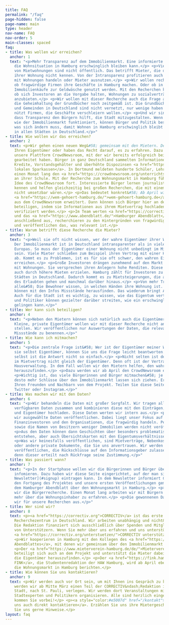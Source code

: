 ```yaml
---
title: FAQ
permalink: "/faq"
page-hidden: false
page-name: main
type: header
nav-name: FAQ
nav-order: 5
main-classes: spaced
faq:
- title: Was wollen wir erreichen?
  anchor: 1
  text: "<p>Mehr Transparenz auf dem Immobilienmarkt. Eine informierte Debatte, wie
    die Wohnsituation in Hamburg erschwinglich bleiben kann.</p> <p>Viele Eigentümer
    von Mietwohnungen sind nicht öffentlich. Das betrifft Mieter, die den wahren Eigentümer
    ihrer Wohnung nicht kennen. Von der Intransparenz profitieren auch Firmen, die
    mit Wohnungen handeln oder Mieter ausnutzen.</p> <p>Wir wollen recherchieren,
    ob fragwürdige Firmen ihre Geschäfte in Hamburg machen. Oder ob in Einzelfällen
    Immobilienkäufe zur Geldwäsche genutzt werden. Mit den Recherchen können wir prüfen,
    ob sich Investoren an die Vorgabe halten, Wohnungen zu sozialverträglichen Preisen
    anzubieten.</p> <p>Wir wollen mit dieser Recherche auch die Frage aufwerfen, ob
    die Geheimhaltung der Grundbücher noch zeitgemäß ist. Die Grundbücher der Städte
    und Gemeinden in Deutschland sind nicht vernetzt, nur wenige haben Zugang. Das
    nützt Firmen, die Geschäfte verschleiern wollen.</p> <p>Und wir sind überzeugt,
    dass Transparenz den Bürgern hilft, die Stadt mitzugestalten. Wenn wir wissen,
    wie der Immobilienmarkt funktioniert, können Bürger und Politik besser diskutieren,
    was sich ändern muss, damit Wohnen in Hamburg erschwinglich bleibt und letztlich
    in allen Städten in Deutschland.</p>"
- title: Wie wollen wir das erreichen?
  anchor: 2
  text: <p>Wir gehen einen neuen Weg&#58; gemeinsam mit den Mietern. Denn Sie kennen
    Ihren Eigentümer oder haben das Recht darauf, es zu erfahren. Dazu nutzen wir
    unsere Plattform CrowdNewsroom, mit der wir bereits erfolgreich bei zwei Recherchen
    gearbeitet haben. Bürger in ganz Deutschland sammelten Informationen über faule
    Kredite, Vorstandsgehälter und überhöhte Dispozinsen <a href="https://correctiv.org/recherchen/sparkassen/">ihrer
    lokalen Sparkassen</a>. In Dortmund meldeten hunderte Schüler, Lehrer und Eltern
    einen Monat lang den <a href="https://crowdnewsroom.org/unterrichtsausfall-der-check/">Unterrichtsausfall</a>
    an ihrer Schule. Mit der Recherche zum Wohnungsmarkt in Hamburg führen wir die
    Idee des CrowdNewsroom fort. Interessierte Bürger lernen journalistische Methoden
    kennen und helfen gleichzeitig bei großen Recherchen, die mit einem kleinen Team
    nicht umsetzbar wären.</p> <p>Das bedeutet konkret&#58; Ab April wird die Seite
    <a href="https://wem-gehoert-hamburg.de/">wem-gehoert-hamburg.de</a> um neue Funktionen
    aus dem CrowdNewsroom erweitert. Dann können sich Bürger hier an der Recherche
    beteiligen, indem sie Informationen aus ihrem Mietvertrag hochladen, die dann
    verifiziert werden.</p> <p>Im Team werten <a href="https://correctiv.org">CORRECTIV</a>
    und das <a href="https://www.abendblatt.de/">Hamburger Abendblatt</a> die Daten
    anschließend aus, recherchieren zu den Hintergründen von fragwürdigen Eigentümern
    und veröffentlichen das, was relevant ist.</p>
- title: Warum betrifft diese Recherche die Mieter?
  anchor: 3
  text: "<p>Weil sie oft nicht wissen, wer der wahre Eigentümer ihrer Wohnung ist.
    Der Immobilienmarkt ist in Deutschland intransparenter als in vielen anderen Ländern
    Europas. So muss der Eigentümer einer Wohnung nicht unbedingt im Mietvertrag aufgeführt
    sein. Viele Mieter schließen zum Beispiel ihren Vertrag mit einer Hausverwaltung
    ab. Kommt es zu Problemen, ist es für sie oft schwer, den wahren Eigentümer zu
    erreichen.</p> <p>Große Investoren drängen zunehmend auf den Markt und handeln
    mit Wohnungen. Sie versprechen ihren Anlegern hohe Renditen. Diese müssen sie
    auch durch höhere Mieten erzielen. Hamburg zählt für Investoren zu den lukrativsten
    Städten in Deutschland. Dadurch kommt es zu Mietsteigerungen, die an die Grenze
    des Erlaubten gehen und manchmal darüber hinaus.</p> <p>Von mehr Transparenz profitieren
    alle&#58; Die Bewohner wissen, in welchen Händen ihre Wohnung ist. Journalisten
    können mit den Infos Missstände herausfinden. Das wiederum bringt Aufklärung.
    Auch für die Stadt ist es wichtig, zu wissen, wie das Eigentum verteilt ist. Bürger
    und Politiker können gezielter darüber streiten, wie ein erschwinglicher Wohnungsmarkt
    gelingen kann.</p>"
- title: Wer kann sich beteiligen?
  anchor: 4
  text: "<p>Neben den Mietern können sich natürlich auch die Eigentümer beteiligen.
    Kleine, private Eigentümer wollen wir mit dieser Recherche nicht an den Pranger
    stellen. Wir veröffentlichen nur Auswertungen der Daten, die relevant sind, um
    Missstände zu benennen.</p>"
- title: Wie kann ich mitmachen?
  anchor: 5
  text: "<p>Die zentrale Frage ist&#58; Wer ist der Eigentümer meiner Wohnung? Sind
    sie selbst Eigentümer, können Sie uns die Frage leicht beantworten. Für die Mieter
    selbst ist die Antwort nicht so einfach.</p> <p>Nicht selten ist der Vermieter
    im Mietvertrag nicht gleich der Eigentümer. Denn oft ist der Vertragspartner eine
    Hausverwaltung. In dem Fall wollen wir den Mietern helfen, den wahren Eigentümer
    herauszufinden.</p> <p>Dazu werden wir ab April den CrowdNewsroom einsetzen.</p>
    <p>Wichtig ist, das viele Bürgerinnen und Bürger mitmachen&#58; je mehr sich beteiligen,
    desto mehr Schlüsse über den Immobilienmarkt lassen sich ziehen. Erzählen Sie
    Ihren Freunden und Nachbarn von dem Projekt. Teilen Sie diese Seite auf Facebook,
    Twitter oder Instagram.</p>"
- title: Was machen wir mit den Daten?
  anchor: 6
  text: "<p>Wir behandeln die Daten mit großer Sorgfalt. Wir tragen alle öffentlich
    verfügbaren Daten zusammen und kombinieren diese mit den Einträgen, die Mieter
    und Eigentümer hochladen. Diese Daten werten wir intern aus.</p> <p>Später werden
    wir ausgewählte Daten veröffentlichen. Dabei liegt unser Fokus auf den großen
    Finanzinvestoren und den Organisationen, die fragwürdig handeln. Persönliche Daten
    sowie die Namen von Besitzern weniger Immobilien werden nicht veröffentlicht.</p>
    <p>Aus den Daten können dann Geschichten über besonders problematische Investoren
    entstehen, aber auch Übersichtskarten mit den Eigentumsverhältnissen eines Stadtteils.</p>
    <p>Was wir keinesfalls veröffentlichen, sind Mietverträge, Nebenkostenabrechnungen
    oder andere private Dokumente, die Sie uns anvertrauen. Wir werden keine Informationen
    veröffentlichen, die Rückschlüsse auf den Informationsgeber zulassen – es sei
    denn dieser erteilt nach Rückfrage seine Zustimmung.</p>"
- title: Was passiert wann?
  anchor: 7
  text: "<p>In der Startphase wollen wir die Bürgerinnen und Bürger über das Projekt
    infomieren. Dazu haben wir diese Seite eingerichtet, auf der man sich [in den
    Newsletter](#signup) eintragen kann. In dem Newsletter informiert CORRECTIV über
    den Fortgang des Projektes und unsere ersten Veröffentlichungen gemeinsam mit
    dem Hamburger Abendblatt über den Wohnungsmarkt in Hamburg.</p> <p>Ab April beginnen
    wir die Bürgerrecherche. Einen Monat lang arbeiten wir mit Bürgern zusammen, um
    mehr über die Wohnungsinhaber zu erfahren.</p> <p>Die gewonnenen Daten werten
    wir für unsere Recherchen aus.</p>"
- title: Wer sind wir?
  anchor: 8
  text: <p><a href="https://correctiv.org">CORRECTIV</a> ist das erste gemeinnützige
    Recherchezentrum in Deutschland. Wir arbeiten unabhängig und nicht&ndash;gewinnorientiert.
    Die Redaktion finanziert sich ausschließlich über Spenden und Mitgliedsbeiträge
    von Unterstützern. Wenn Sie mehr über uns erfahren und uns unterstützen möchten&#58;
    <a href="https://correctiv.org/unterstuetzen/">CORRECTIV unterstützen</a>.</p>
    <p>Wir kooperieren in Hamburg mit den Kollegen des <a href="https://www.abendblatt.de/">Hamburger
    Abendblattes</a>, mit denen wir gemeinsam über den Immobilienmarkt recherchieren.</p>
    <p>Der <a href="https://www.mieterverein-hamburg.de/de/">Mieterverein zu Hamburg</a>
    beteiligt sich auch an dem Projekt und unterstützt die Mieter dabei, mehr über
    die Eigentümer herauszufinden.</p> <p>Der <a href="https://fink.hamburg/">Blog
    FINK</a>, die Studentenredaktion der HAW Hamburg, wird ab April ebenfalls über
    die Wohnungsmarkt in Hamburg berichten.</p>
- title: Wie können Sie uns kontaktieren?
  anchor: 9
  text: <p>Wir werden auch vor Ort sein, um mit Ihnen ins Gespräch zu kommen. Dazu
    werden wir ab Mitte März einen Teil der CORRECTIV&ndash;Redaktion ins Herz der
    Stadt, nach St. Pauli, verlegen. Wir werden dort Veranstaltungen mit Mietern,
    Stadtexperten und Politikern organisieren. Alle sind herzlich eingeladen&#58;
    kommen Sie vorbei!</p> <p><a style="color:#e5007d" href="/kontakt">Und Sie können
    uns auch direkt kontaktieren</a>. Erzählen Sie uns ihre Mietergeschichte, geben
    Sie uns gerne Hinweise.</p>
layout: faq
---
```


